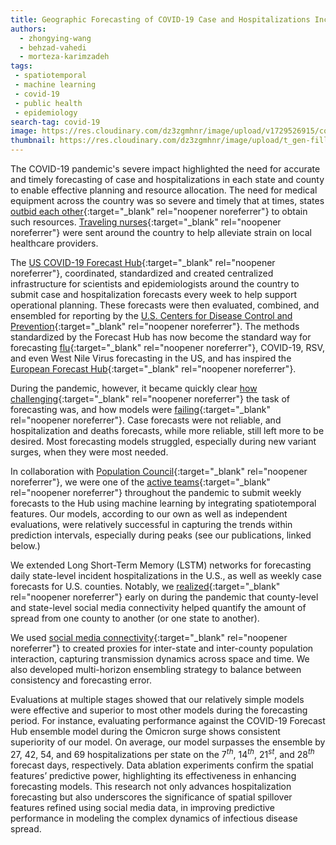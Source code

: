 ```yaml
---
title: Geographic Forecasting of COVID-19 Case and Hospitalizations Incidence
authors: 
  - zhongying-wang
  - behzad-vahedi
  - morteza-karimzadeh
tags: 
 - spatiotemporal
 - machine learning
 - covid-19
 - public health
 - epidemiology
search-tag: covid-19
image: https://res.cloudinary.com/dz3zgmhnr/image/upload/v1729526915/covid-hosp_qbuppi.png
thumbnail: https://res.cloudinary.com/dz3zgmhnr/image/upload/t_gen-fill-4-3/v1734975051/2020-COVID19_STGXB_hwjqcj.webp
---
```

The COVID-19 pandemic's severe impact highlighted the need for accurate and timely forecasting of case and hospitalizations in each state and county to enable effective planning and resource allocation. The need for medical equipment across the country was so severe and timely that at times, states [outbid each other](https://abcnews.go.com/US/competition-state-local-governments-creates-bidding-war-medical/story?id=69961539){:target="_blank" rel="noopener noreferrer"} to obtain such resources. [Traveling nurses](https://www.healthaffairs.org/content/forefront/covid-19-s-impact-nursing-shortages-rise-travel-nurses-and-price-gouging){:target="_blank" rel="noopener noreferrer"} were sent around the country to help alleviate strain on local healthcare providers. 

The [US COVID-19 Forecast Hub](https://covid19forecasthub.org/){:target="_blank" rel="noopener noreferrer"}, coordinated, standardized and created centralized infrastructure for scientists and epidemiologists around the country to submit case and hospitalization forecasts every week to help support operational planning. These forecasts were then evaluated, combined, and ensembled for reporting by the [U.S. Centers for Disease Control and Prevention](https://archive.cdc.gov/www_cdc_gov/coronavirus/2019-ncov/science/forecasting/hospitalizations-forecasts.html){:target="_blank" rel="noopener noreferrer"}. The methods standardized by the Forecast Hub has now become the standard way for forecasting [flu](https://www.cdc.gov/flu-forecasting/about/index.html){:target="_blank" rel="noopener noreferrer"}, COVID-19, RSV, and even West Nile Virus forecasting in the US, and has inspired the [European Forecast Hub](https://covid19forecasthub.eu/){:target="_blank" rel="noopener noreferrer"}.

During the pandemic, however, it became quickly clear [how challenging](https://forecasters.org/blog/2021/09/28/on-the-predictability-of-covid-19/){:target="_blank" rel="noopener noreferrer"} the task of forecasting was, and how models were [failing](https://pmc.ncbi.nlm.nih.gov/articles/PMC7447267/){:target="_blank" rel="noopener noreferrer"}. Case forecasts were not reliable, and hospitalization and deaths forecasts, while more reliable, still left more to be desired. Most forecasting models struggled, especially during new variant surges, when they were most needed. 

In collaboration with [Population Council](https://popcouncil.org/){:target="_blank" rel="noopener noreferrer"}, we were one of the [active teams](https://www.nature.com/articles/s41597-022-01517-w){:target="_blank" rel="noopener noreferrer"} throughout the pandemic to submit weekly forecasts to the Hub using machine learning by integrating spatiotemporal features. Our models, according to our own as well as independent evaluations, were relatively successful in capturing the trends within prediction intervals, especially during peaks (see our publications, linked below.) 

We extended Long Short-Term Memory (LSTM) networks for forecasting daily state-level incident hospitalizations in the U.S., as well as weekly case forecasts for U.S. counties. Notably, we [realized](https://www.nature.com/articles/s41467-021-26742-6){:target="_blank" rel="noopener noreferrer"} early on during the pandemic that county-level and state-level social media connectivity helped quantify the amount of spread from one county to another (or one state to another). 

We used [social media connectivity](https://dataforgood.facebook.com/dfg/docs/methodology-social-connectedness-index){:target="_blank" rel="noopener noreferrer"} to created proxies for inter-state and inter-county population interaction, capturing transmission dynamics across space and time. We also developed multi-horizon ensembling strategy to balance between consistency and forecasting error. 

Evaluations at multiple stages showed that our relatively simple models were effective and superior to most other models during the forecasting period. For instance, evaluating performance against the COVID-19 Forecast Hub ensemble model during the Omicron surge shows consistent superiority of our model. On average, our model surpasses the ensemble by 27, 42, 54, and 69 hospitalizations per state on the $7^{th}$, $14^{th}$, $21^{st}$, and $28^{th}$ forecast days, respectively. Data ablation experiments confirm the spatial features’ predictive power, highlighting its effectiveness in enhancing forecasting models.
This research not only advances hospitalization forecasting but also underscores the significance of spatial spillover features refined using social media data, in improving predictive performance in modeling the complex dynamics of infectious disease spread.
